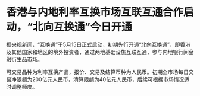 # 香港与内地利率互换市场互联互通合作启动，“北向互换通”今日开通

据央视新闻，“互换通”于5月15日正式启动，初期先行开通“北向互换通”，即香港及其他国家和地区的境外投资者，通过两地基础设施互联互通，参与内地银行间金融衍生品市场。

可交易品种为利率互换产品，报价、交易及结算币种为人民币。初期全市场每日交易净限额为200亿元人民币，清算限额为40亿元人民币，后续可根据市场情况适时调整额度。

